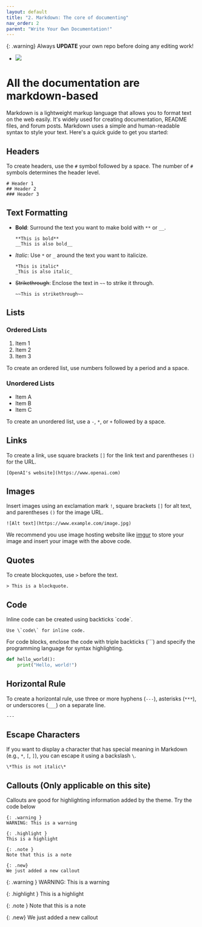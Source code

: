 ```yaml
---
layout: default
title: "2. Markdown: The core of documenting"
nav_order: 2
parent: "Write Your Own Documentation!"
---
```


{: .warning}
Always **UPDATE** your own repo before doing any editing work!
- ![](/assets/images/github_page/adding-documentation/sync.png)

# All the documentation are markdown-based

Markdown is a lightweight markup language that allows you to format text on the web easily. It's widely used for creating documentation, README files, and forum posts. Markdown uses a simple and human-readable syntax to style your text. Here's a quick guide to get you started:

## Headers

To create headers, use the `#` symbol followed by a space. The number of `#` symbols determines the header level.

```
# Header 1
## Header 2
### Header 3
```

## Text Formatting

- **Bold**: Surround the text you want to make bold with `**` or `__`.

   ```
   **This is bold**
   __This is also bold__
   ```

- *Italic*: Use `*` or `_` around the text you want to italicize.

   ```
   *This is italic*
   _This is also italic_
   ```

- ~~Strikethrough~~: Enclose the text in `~~` to strike it through.

   ```
   ~~This is strikethrough~~
   ```

## Lists

### Ordered Lists

1. Item 1
2. Item 2
3. Item 3

To create an ordered list, use numbers followed by a period and a space.

### Unordered Lists

- Item A
- Item B
- Item C

To create an unordered list, use a `-`, `*`, or `+` followed by a space.

## Links

To create a link, use square brackets `[]` for the link text and parentheses `()` for the URL.

```
[OpenAI's website](https://www.openai.com)
```

## Images

Insert images using an exclamation mark `!`, square brackets `[]` for alt text, and parentheses `()` for the image URL.

```
![Alt text](https://www.example.com/image.jpg)
```

We recommend you use image hosting website like [imgur](https://imgur.com/upload) to store your image and insert your image with the above code.

## Quotes

To create blockquotes, use `>` before the text.

```
> This is a blockquote.
```

## Code

Inline code can be created using backticks \`code\`.

```
Use \`code\` for inline code.
```

For code blocks, enclose the code with triple backticks (```) and specify the programming language for syntax highlighting.

```python
def hello_world():
    print("Hello, world!")
```

## Horizontal Rule

To create a horizontal rule, use three or more hyphens (`---`), asterisks (`***`), or underscores (`___`) on a separate line.

```
---
```

## Escape Characters

If you want to display a character that has special meaning in Markdown (e.g., `*`, `[`, `]`), you can escape it using a backslash `\`.

```
\*This is not italic\*
```

## Callouts (Only applicable on this site)

Callouts are good for highlighting information added by the theme. Try the code below

```
{: .warning }
WARNING: This is a warning

{: .highlight }
This is a highlight

{: .note }
Note that this is a note

{: .new}
We just added a new callout
```

{: .warning }
WARNING: This is a warning

{: .highlight }
This is a highlight

{: .note }
Note that this is a note

{: .new}
We just added a new callout



